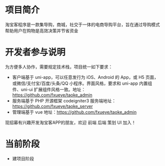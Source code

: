 # 项目简介

淘宝客程序是一款集导购，商城，社交于一体的电商导购平台，旨在通过导购模式帮助用户在购物是高效决策并节省资金

# 开发者参与说明

为方便多人协作，需要规定技术栈，项目统一如下要求：

-   客户端基于 uni-app，可以任意发行为 iOS、Android 的 App，或 H5 页面，或微信/支付宝/百度/头条/QQ 小程序。界面风格，要求和 uni-app 内置组件、uni-ui 扩展组件风格一致。地址：https://github.com/fxueye/taoke_admin
-   服务端基于 PHP 开源框架 codeigniter3 服务端地址：https://github.com/fxueye/taoke_server
-   管理端基于 vue 地址：https://github.com/fxueye/taoke_admin

现招募有兴趣开发淘宝客APP的朋友，欢迎 前端 后端 策划 UI 加入！
# 当前阶段
- 建项目阶段